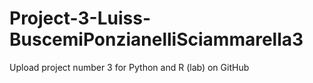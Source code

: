 # Project-3-Luiss-BuscemiPonzianelliSciammarella3
Upload project number 3 for Python and R (lab) on GitHub

